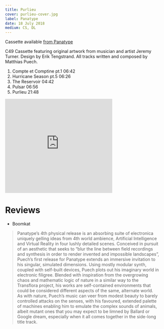 ```yaml
---
title: Purlieu
cover: purlieu-cover.jpg
label: Panatype
date: 18 July 2018
medium: CS, DL
---
```


Cassette available [from Panatype](https://panatype.bandcamp.com/album/purlieu)

C49 Cassette featuring original artwork from musician and artist
Jeremy Turner. Design by Erik Tengstrand. All tracks written and
composed by Matthias Puech.

1. Compte et Comptine pt.1 06:42
2. Hurricane Season pt.5 06:26
3. The Reservoir 04:42
4. Pulsar 06:56
5. Purlieu 21:48

<iframe style="border: 0; width: 350px; height: 307px;" src="https://bandcamp.com/EmbeddedPlayer/album=2384562373/size=large/bgcol=ffffff/linkcol=0687f5/artwork=none/transparent=true/" seamless><a href="http://panatype.bandcamp.com/album/purlieu">Purlieu by Matthias Puech</a></iframe>

# Reviews


- Boomkat

> Panatype’s 4th physical release is an absorbing suite of electronica
  uniquely gelling ideas from 4th world ambience, Artificial
  Intelligence and Virtual Reality in four lushly detailed scenes.
  Conceived in pursuit of an aesthetic that seeks to “blur the line
  between field recordings and synthesis in order to render invented
  and impossible landscapes”, Puech’s first release for Panatype
  extends an immersive invitation to his singular, simulated
  dimensions. Using mostly modular synth, coupled with self-built
  devices, Puech plots out his imaginary world in electronic
  filigree. Blended with inspiration from the overgrowing chaos and
  mathematic logic of nature in a similar way to the Transflora
  project, his works are self-contained environments that could be
  considered different aspects of the same, alternate world. As with
  nature, Puech’s music can veer from modest beauty to barely
  controlled attacks on the senses, with his favoured, extended
  palette of machines enabling him to emulate the complex sounds of
  animals, albeit mutant ones that you may expect to be limned by
  Ballard or Google dream, especially when it all comes together in
  the side-long title track.
